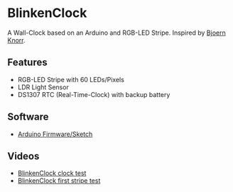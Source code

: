 # BlinkenClock
A Wall-Clock based on an Arduino and RGB-LED Stripe.
Inspired by [Bjoern Knorr](http://netaddict.de/blinkenlights:blinkenclock).


## Features
* RGB-LED Stripe with 60 LEDs/Pixels
* LDR Light Sensor
* DS1307 RTC (Real-Time-Clock) with backup battery


## Software
* [Arduino Firmware/Sketch](https://github.com/watterott/BlinkenClock/tree/master/src)


## Videos
* [BlinkenClock clock test](http://www.youtube.com/watch?v=yUpm_b8Tglw)
* [BlinkenClock first stripe test](http://www.youtube.com/watch?v=Y0s2O4bYvBU)
